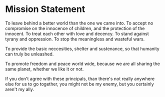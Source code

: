 # Mission Statement
To leave behind a better world than the one we came into. 
To accept no compromise on the innocence of children, and the protection of the innocent. 
To treat each other with love and decency. 
To stand against tyrany and oppression. 
To stop the meaningless and wasteful wars. 

To provide the basic neccesities, shelter and sustenance, so that humanity can truly be unleashed.

To promote freedom and peace world wide, because we are all sharing the same planet, whether we like it or not.

If you don't agree with these principals, than there's not really anywhere else for us to go together, you might not be my enemy, but you certainly aren't my ally.